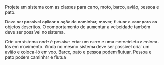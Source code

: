 Projete um sistema com as classes para carro, moto, barco, avião, pessoa e pato.

Deve ser possível aplicar a ação de caminhar, mover, flutuar e voar para
os objetos descritos. O comportamento de aumentar a velocidade também
deve ser possível no sistema.

Crie um sistema onde é possível criar um carro e uma motocicleta e coloca-lós
em movimento.
Ainda no mesmo sistema deve ser possível criar um avião e coloca-ló em voo.
Barco, pato e pessoa podem flutuar.
Pessoa e pato podem caminhar e flutua